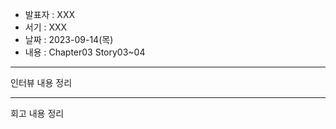 - 발표자 : XXX
- 서기 : XXX
- 날짜 : 2023-09-14(목)
- 내용 : Chapter03 Story03~04

---

인터뷰 내용 정리

---

회고 내용 정리
